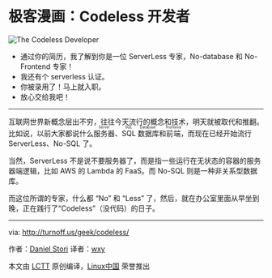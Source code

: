 极客漫画：Codeless 开发者
===============

![The Codeless Developer](https://github.com/LCTT/comic/raw/master/turnoff.us/codeless/codeless.png) 

- 通过你的简历，我了解到你是一位 ServerLess 专家，No-database 和 No-Frontend 专家！
- 我还有个 serverless 认证。
- 你被录用了！马上就入职。
- 放心交给我吧！

---

互联网世界新概念层出不穷，往往今天流行的概念和技术，明天就被取代和推翻。比如说，以前大家都说什么<ruby>服务器<rt>Server</rt></ruby>、<ruby>SQL 数据库<rt>SQL Database</rt></ruby>和<ruby>前端<rt>Frontend</rt></ruby>，而现在已经开始流行 ServerLess、No-SQL 了。

当然，ServerLess 不是说不要服务器了，而是指一些运行在无状态的容器的服务器端逻辑，比如 AWS 的 Lambda 的 FaaS。而 No-SQL 则是一种非关系型数据库。

而这位所谓的专家，什么都 “No” 和 “Less” 了，然后，就在办公室里面从早坐到晚，正在践行了“Codeless”（没代码）的日子。

---

via: http://turnoff.us/geek/codeless/

作者：[Daniel Stori][a]
译者：[wxy](https://github.com/wxy)

本文由 [LCTT](https://github.com/LCTT/TranslateProject) 原创编译，[Linux中国](https://linux.cn/) 荣誉推出

[a]:http://turnoff.us/about/
